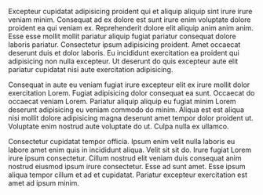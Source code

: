 Excepteur cupidatat adipisicing proident qui et aliquip aliquip sint irure irure veniam minim. Consequat ad ex dolore est sunt irure enim voluptate dolore proident ea qui veniam ex. Reprehenderit dolore elit aliquip anim anim anim. Esse esse mollit mollit pariatur aliquip fugiat pariatur consequat dolore laboris pariatur. Consectetur ipsum adipisicing proident. Amet occaecat deserunt duis et dolor laboris. Eu incididunt exercitation ea proident qui adipisicing non nulla excepteur. Ut deserunt do quis excepteur aute elit pariatur cupidatat nisi aute exercitation adipisicing.

Consequat in aute eu veniam fugiat irure excepteur elit ex irure mollit dolor exercitation Lorem. Fugiat adipisicing dolor consequat ea sunt. Occaecat do occaecat veniam Lorem. Pariatur aliquip aliquip eu fugiat minim Lorem deserunt adipisicing eu veniam commodo do minim. Aliqua est est aliqua nisi mollit dolore adipisicing magna deserunt amet tempor dolor proident ut. Voluptate enim nostrud aute voluptate do ut. Culpa nulla ex ullamco.

Consectetur cupidatat tempor officia. Ipsum enim velit nulla laboris eu labore amet enim quis in incididunt aliqua. Velit sit sit do. Irure fugiat Lorem irure ipsum consectetur. Cillum nostrud elit veniam duis consequat anim nostrud eiusmod ipsum irure consectetur. Esse ad sunt amet. Esse ipsum aliqua tempor cillum et ad et cupidatat. Pariatur excepteur exercitation est amet ad ipsum minim.